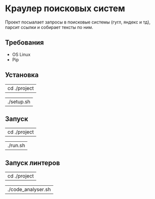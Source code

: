 # Краулер поисковых систем
Проект посыалает запросы в поисковые системы (гугл, яндекс и тд), парсит ссылки и собирает тексты по ним.

## Требования
* OS Linux
* Pip

## Установка
<table>
    <tr>
        <td>cd ./project </td>
    </tr>
</table>
 <table>
    <tr>
        <td>./setup.sh </td>
    </tr>
</table>

## Запуск
<table>
    <tr>
        <td>cd ./project </td>
    </tr>
</table>
<table>
    <tr>
        <td>./run.sh </td>
    </tr>
</table>

## Запуск линтеров
<table>
    <tr>
        <td>cd ./project </td>
    </tr>
</table>
 <table>
    <tr>
        <td>./code_analyser.sh</td>
    </tr>
</table>
